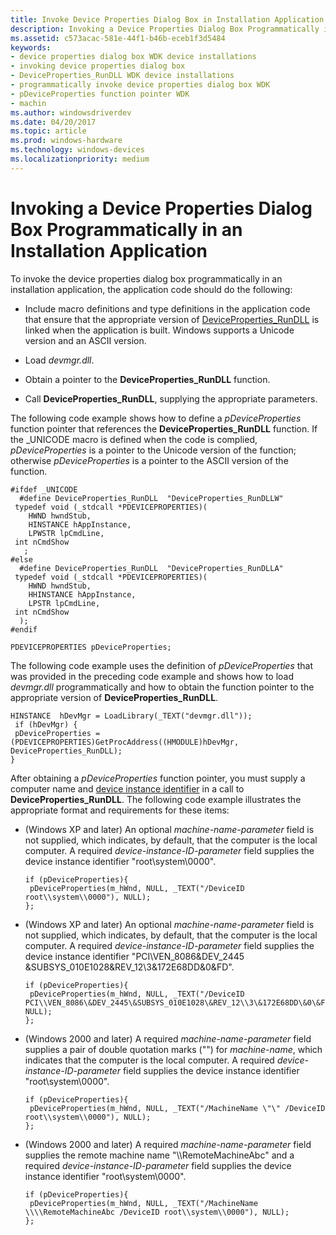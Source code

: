 ```yaml
---
title: Invoke Device Properties Dialog Box in Installation Application
description: Invoking a Device Properties Dialog Box Programmatically in an Installation Application
ms.assetid: c573acac-581e-44f1-b46b-eceb1f3d5484
keywords:
- device properties dialog box WDK device installations
- invoking device properties dialog box
- DeviceProperties_RunDLL WDK device installations
- programmatically invoke device properties dialog box WDK
- pDeviceProperties function pointer WDK
- machin
ms.author: windowsdriverdev
ms.date: 04/20/2017
ms.topic: article
ms.prod: windows-hardware
ms.technology: windows-devices
ms.localizationpriority: medium
---
```


# Invoking a Device Properties Dialog Box Programmatically in an Installation Application


To invoke the device properties dialog box programmatically in an installation application, the application code should do the following:

-   Include macro definitions and type definitions in the application code that ensure that the appropriate version of [DeviceProperties_RunDLL](deviceproperties-rundll-function-prototype.md) is linked when the application is built. Windows supports a Unicode version and an ASCII version.

-   Load *devmgr.dll*.

-   Obtain a pointer to the **DeviceProperties_RunDLL** function.

-   Call **DeviceProperties_RunDLL**, supplying the appropriate parameters.

The following code example shows how to define a *pDeviceProperties* function pointer that references the **DeviceProperties_RunDLL** function. If the _UNICODE macro is defined when the code is complied, *pDeviceProperties* is a pointer to the Unicode version of the function; otherwise *pDeviceProperties* is a pointer to the ASCII version of the function.

```
#ifdef _UNICODE 
  #define DeviceProperties_RunDLL  "DeviceProperties_RunDLLW"
 typedef void (_stdcall *PDEVICEPROPERTIES)(
    HWND hwndStub,
    HINSTANCE hAppInstance,
    LPWSTR lpCmdLine,
 int nCmdShow
   ;
#else
  #define DeviceProperties_RunDLL  "DeviceProperties_RunDLLA"
 typedef void (_stdcall *PDEVICEPROPERTIES)(
    HWND hwndStub,
    HHINSTANCE hAppInstance,
    LPSTR lpCmdLine,
 int nCmdShow
  );
#endif

PDEVICEPROPERTIES pDeviceProperties;
```

The following code example uses the definition of *pDeviceProperties* that was provided in the preceding code example and shows how to load *devmgr.dll* programmatically and how to obtain the function pointer to the appropriate version of **DeviceProperties_RunDLL**.

```
HINSTANCE  hDevMgr = LoadLibrary(_TEXT("devmgr.dll"));
 if (hDevMgr) {
 pDeviceProperties = (PDEVICEPROPERTIES)GetProcAddress((HMODULE)hDevMgr, DeviceProperties_RunDLL);
}
```

After obtaining a *pDeviceProperties* function pointer, you must supply a computer name and [device instance identifier](device-instance-ids.md) in a call to **DeviceProperties_RunDLL**. The following code example illustrates the appropriate format and requirements for these items:

-   (Windows XP and later) An optional *machine-name-parameter* field is not supplied, which indicates, by default, that the computer is the local computer. A required *device-instance-ID-parameter* field supplies the device instance identifier "root\\system\\0000".
    ```
    if (pDeviceProperties){
     pDeviceProperties(m_hWnd, NULL, _TEXT("/DeviceID root\\system\\0000"), NULL);
    };
    ```

-   (Windows XP and later) An optional *machine-name-parameter* field is not supplied, which indicates, by default, that the computer is the local computer. A required *device-instance-ID-parameter* field supplies the device instance identifier "PCI\\VEN_8086&DEV_2445 &SUBSYS_010E1028&REV_12\\3&172E68DD&0&FD".
    ```
    if (pDeviceProperties){
     pDeviceProperties(m_hWnd, NULL, _TEXT("/DeviceID PCI\\VEN_8086\&DEV_2445\&SUBSYS_010E1028\&REV_12\\3\&172E68DD\&0\&FD"), NULL);
    };
    ```

-   (Windows 2000 and later) A required *machine-name-parameter* field supplies a pair of double quotation marks ("") for *machine-name*, which indicates that the computer is the local computer. A required *device-instance-ID-parameter* field supplies the device instance identifier "root\\system\\0000".
    ```
    if (pDeviceProperties){
     pDeviceProperties(m_hWnd, NULL, _TEXT("/MachineName \"\" /DeviceID root\\system\\0000"), NULL);
    };
    ```

-   (Windows 2000 and later) A required *machine-name-parameter* field supplies the remote machine name "\\\\RemoteMachineAbc" and a required *device-instance-ID-parameter* field supplies the device instance identifier "root\\system\\0000".
    ```
    if (pDeviceProperties){
     pDeviceProperties(m_hWnd, NULL, _TEXT("/MachineName \\\\RemoteMachineAbc /DeviceID root\\system\\0000"), NULL);
    };
    ```

 

 





